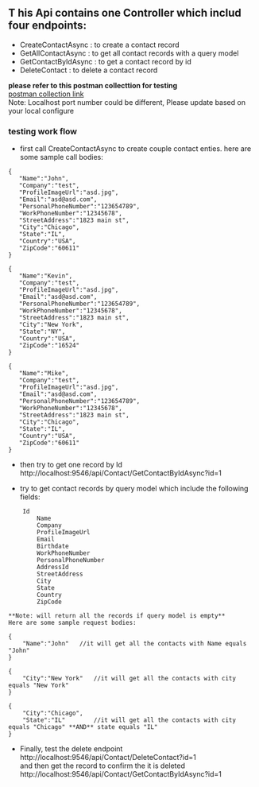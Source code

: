 

## T his Api contains one Controller which includ four endpoints:

* CreateContactAsync : to create a contact record
* GetAllContactAsync : to get all contact records with a query model
* GetContactByIdAsync : to get a contact record by id
* DeleteContact : to delete a contact record



**please refer to this  postman collecttion for testing**<br />
    [postman collection link](https://documenter.getpostman.com/view/1492108/SVmtyKMs)<br />
    Note: Localhost port number could be different, Please update based on your local configure
    
    
### testing work flow    
* first call CreateContactAsync to create couple contact enties.
 here are some sample call bodies:
 ``` 
 {
	"Name":"John",
	"Company":"test",
	"ProfileImageUrl":"asd.jpg",
	"Email":"asd@asd.com",
	"PersonalPhoneNumber":"123654789",
	"WorkPhoneNumber":"12345678",
	"StreetAddress":"1823 main st",
	"City":"Chicago",
	"State":"IL",
	"Country":"USA",
	"ZipCode":"60611"
} 
```

 ``` 
 {
	"Name":"Kevin",
	"Company":"test",
	"ProfileImageUrl":"asd.jpg",
	"Email":"asd@asd.com",
	"PersonalPhoneNumber":"123654789",
	"WorkPhoneNumber":"12345678",
	"StreetAddress":"1823 main st",
	"City":"New York",
	"State":"NY",
	"Country":"USA",
	"ZipCode":"16524"
} 
```

 ``` 
 {
	"Name":"Mike",
	"Company":"test",
	"ProfileImageUrl":"asd.jpg",
	"Email":"asd@asd.com",
	"PersonalPhoneNumber":"123654789",
	"WorkPhoneNumber":"12345678",
	"StreetAddress":"1823 main st",
	"City":"Chicago",
	"State":"IL",
	"Country":"USA",
	"ZipCode":"60611"
} 
```

* then try to get one record by Id <br />
	http://localhost:9546/api/Contact/GetContactByIdAsync?id=1
	
* try to get contact records by query model which include the following fields: <br />
```
	Id
        Name
        Company
        ProfileImageUrl 
        Email 
        Birthdate 
        WorkPhoneNumber 
        PersonalPhoneNumber 
        AddressId 
        StreetAddress 
        City 
        State 
        Country 
        ZipCode 
```

	**Note: will return all the records if query model is empty**
	Here are some sample request bodies:
	
```
{
	"Name":"John" 	//it will get all the contacts with Name equals "John"
}
```
```
{
	"City":"New York" 	//it will get all the contacts with city equals "New York"
}
```
```
{
	"City":"Chicago", 
	"State":"IL"		//it will get all the contacts with city equals "Chicago" **AND** state equals "IL"
}
```

* Finally, test the delete endpoint <br />
http://localhost:9546/api/Contact/DeleteContact?id=1 <br />
and then get the record to confirm the it is deleted <br />
http://localhost:9546/api/Contact/GetContactByIdAsync?id=1
